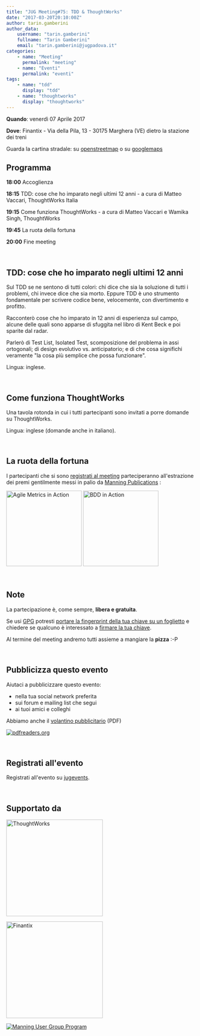 ```yaml
---
title: "JUG Meeting#75: TDD & ThoughtWorks"
date: "2017-03-20T20:10:00Z"
author: tarin.gamberini
author_data:
    username: "tarin.gamberini"
    fullname: "Tarin Gamberini"
    email: "tarin.gamberini@jugpadova.it"
categories:
    - name: "Meeting"
      permalink: "meeting"
    - name: "Eventi"
      permalink: "eventi"
tags:
    - name: "tdd"
      display: "tdd"
    - name: "thoughtworks"
      display: "thoughtworks"
---
```


**Quando**: venerdì 07 Aprile 2017

**Dove**: Finantix - Via della Pila, 13 - 30175 Marghera (VE) dietro la
stazione dei treni

Guarda la cartina stradale: su
[openstreetmap](https://osm.org/go/0IDOXjXCM--?m) o su
[googlemaps](https://goo.gl/maps/naJrwq9zkH62)

Programma
---------

**18:00** Accoglienza

**18:15** TDD: cose che ho imparato negli ultimi 12 anni - a cura di
Matteo Vaccari, ThoughtWorks Italia

**19:15** Come funziona ThoughtWorks - a cura di Matteo Vaccari e Wamika
Singh, ThoughtWorks

**19:45** La ruota della fortuna

**20:00** Fine meeting

<br />

TDD: cose che ho imparato negli ultimi 12 anni
----------------------------------------------

Sul TDD se ne sentono di tutti colori: chi dice che sia la soluzione di
tutti i problemi, chi invece dice che sia morto. Eppure TDD è uno
strumento fondamentale per scrivere codice bene, velocemente, con
divertimento e profitto.

Racconterò cose che ho imparato in 12 anni di esperienza sul campo,
alcune delle quali sono apparse di sfuggita nel libro di Kent Beck e poi
sparite dal radar.

Parlerò di Test List, Isolated Test, scomposizione del problema in assi
ortogonali; di design evolutivo vs. anticipatorio; e di che cosa
significhi veramente "la cosa più semplice che possa funzionare".

Lingua: inglese.

<br />

Come funziona ThoughtWorks
--------------------------

Una tavola rotonda in cui i tutti partecipanti sono invitati a porre
domande su ThoughtWorks.

Lingua: inglese (domande anche in italiano).

<br />

La ruota della fortuna
----------------------

I partecipanti che si sono [registrati al
meeting](http://www.jugevents.org/jugevents/event/showParticipants.html?id=58593)
parteciperanno all'estrazione dei premi gentilmente messi in palio da
[Manning Publications](http://www.manning.com/) :

<a href="https://www.manning.com/books/agile-metrics-in-action"><img style="width:200px;" src="https://images.manning.com/255/340/resize/book/a/6f786bf-bf85-490c-a55c-6e753f1d242c/Davis-AM-HI.jpg" title="Agile Metrics in Action" /></a>
<a href="https://www.manning.com/books/bdd-in-action"><img style="width:200px;" src="https://images.manning.com/255/340/resize/book/6/88f5180-300f-4a9b-a915-2aac7f7aef75/smart.png" title="BDD in Action" /></a>

<br />

Note
----

La partecipazione è, come sempre, **libera e gratuita**.

Se usi [GPG](https://gnupg.org/) potresti [portare la fingerprint della
tua chiave su un
foglietto](https://gnupg.org/howtos/it/keysigning_party.html#traditional)
e chiedere se qualcuno è interessato a [firmare la tua
chiave](https://gnupg.org/howtos/it/keysigning_party.html#AEN160).

Al termine del meeting andremo tutti assieme a mangiare la **pizza** :-P

<br />

Pubblicizza questo evento
-------------------------

Aiutaci a pubblicizzare questo evento:

-   nella tua social network preferita
-   sui forum e mailing list che segui
-   ai tuoi amici e colleghi

Abbiamo anche il [volantino
pubblicitario](http://www.jugpadova.it/files/JUGmeeting75.pdf) (PDF)

<a href="http://pdfreaders.org/"><img src="http://pdfreaders.org/graphics/pdfreaders-free.svg" alt="pdfreaders.org" /></a>

<br />

Registrati all'evento
---------------------

Registrati all'evento su
[jugevents](http://www.jugevents.org/jugevents/event/58593).

<br />

Supportato da
-------------

<a href="https://www.thoughtworks.com/"><img style="width:256px;" src="https://www.thoughtworks.com/imgs/tw-logo.png" title="ThoughtWorks" /></a>

<a href="http://www.finantix.com/"><img style="width:256px;" src="http://www.finantix.com/wp-content/themes/panstrap/images/Finantix-Logo.png" title="Finantix" /></a>

<a href="http://www.manning.com/ugprogram/"><img src="http://www.jugpadova.it/files/manning_user_group_program_banner2.jpg" title="Manning User Group Program" /></a>
